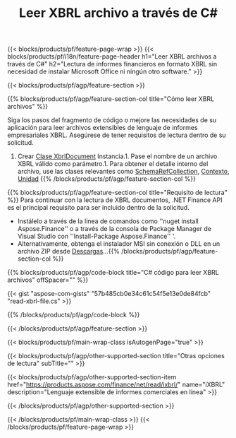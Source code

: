 ﻿---
title: Leer XBRL archivo a través de C#
description: Código de muestra para XBRL lectura de archivos. Use API código de ejemplo para leer XBRL archivos por lotes dentro de .NET aplicaciones basadas. 
url: /es/net/read/xbrl/
family: finance
platformtag: net
feature: read
informat: XBRL
outformat: 
otherformats: 
---
{{< blocks/products/pf/feature-page-wrap >}}
{{< blocks/products/pf/i18n/feature-page-header h1="Leer XBRL archivos a través de C#" h2="Lectura de informes financieros en formato XBRL sin necesidad de instalar Microsoft Office ni ningún otro software." >}}

{{< blocks/products/pf/agp/feature-section >}}

{{% blocks/products/pf/agp/feature-section-col title="Cómo leer XBRL archivos" %}}

Siga los pasos del fragmento de código o mejore las necesidades de su aplicación para leer archivos extensibles de lenguaje de informes empresariales XBRL. Asegúrese de tener requisitos de lectura dentro de su solicitud.

1. Crear [Clase XbrlDocument](https://apireference.aspose.com/finance/net/aspose.finance.xbrl/xbrldocument) Instancia.1. Pase el nombre de un archivo XBRL válido como parámetro.1. Para obtener el detalle interno del archivo, use las clases relevantes como [SchemaRefCollection](https://apireference.aspose.com/finance/net/aspose.finance.xbrl/schemarefcollection), [Contexto](https://apireference.aspose.com/finance/net/aspose.finance.xbrl/context), [Unidad](https://apireference.aspose.com/finance/net/aspose.finance.xbrl/unit) 
{{% /blocks/products/pf/agp/feature-section-col %}}

{{% blocks/products/pf/agp/feature-section-col title="Requisito de lectura" %}}
Para continuar con la lectura de XBRL documentos, .NET Finance API es el principal requisito para ser incluido dentro de la solicitud. 
- Instálelo a través de la línea de comandos como ''nuget install Aspose.Finance'' o a través de la consola de Package Manager de Visual Studio con ''Install-Package Aspose.Finance'' '.
- Alternativamente, obtenga el instalador MSI sin conexión o DLL en un archivo ZIP desde [Descargas](https://downloads.aspose.com/finance/net)...{{% /blocks/products/pf/agp/feature-section-col %}}

{{% blocks/products/pf/agp/code-block title="C# código para leer XBRL archivos" offSpacer="" %}}

{{< gist "aspose-com-gists" "57b485cb0e34c61c54f5e13e0de84fcb" "read-xbrl-file.cs" >}}

{{% /blocks/products/pf/agp/code-block %}}

{{< /blocks/products/pf/agp/feature-section >}}

{{< blocks/products/pf/main-wrap-class isAutogenPage="true" >}}

{{< blocks/products/pf/agp/other-supported-section title="Otras opciones de lectura" subTitle="" >}}

{{< blocks/products/pf/agp/other-supported-section-item href="https://products.aspose.com/finance/net/read/ixbrl/" name="iXBRL" description="Lenguaje extensible de informes comerciales en línea" >}}

{{< /blocks/products/pf/agp/other-supported-section >}}

{{< /blocks/products/pf/main-wrap-class >}}
{{< /blocks/products/pf/feature-page-wrap >}}
